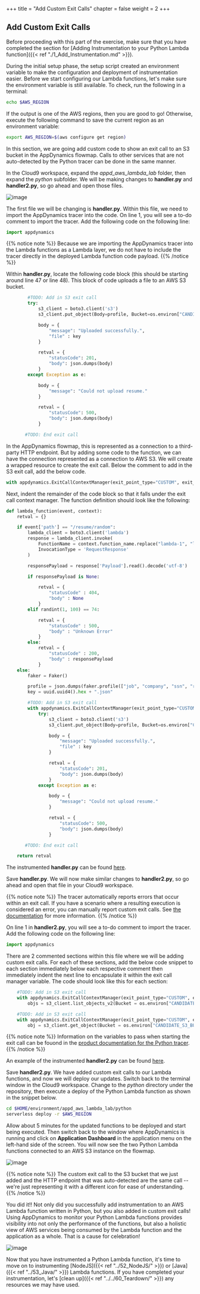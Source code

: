 +++
title = "Add Custom Exit Calls"
chapter = false
weight = 2
+++

## Add Custom Exit Calls

Before proceeding with this part of the exercise, make sure that you have completed the section for [Adding Instrumentation to your Python Lambda function]({{< ref "./1_Add_Instrumentation.md" >}}).

During the initial setup phase, the setup script created an environment variable to make the configuration and deployment of instrumentation easier. Before we start configuring our Lambda functions, let's make sure the environment variable is still available. To check, run the following in a terminal:

``` bash
echo $AWS_REGION
```

If the output is one of the AWS regions, then you are good to go! Otherwise, execute the following command to save the current region as an environment variable:

``` bash
export AWS_REGION=$(aws configure get region)
```

In this section, we are going add custom code to show an exit call to an S3 bucket in the AppDynamics flowmap. Calls to other services that are not auto-detected by the Python tracer can be done in the same manner.

In the Cloud9 workspace, expand the *appd_aws_lambda_lab* folder, then expand the *python* subfolder. We will be making changes to **handler.py** and **handler2.py**, so go ahead and open those files.

![image](/images/instrumenting_lambda_functions/python/Python_Open_Files.png)

The first file we will be changing is **handler.py**. Within this file, we need to import the AppDynamics tracer into the code. On line 1, you will see a to-do comment to import the tracer. Add the following code on the following line:

``` python
import appdynamics
```

{{% notice note %}}
Because we are importing the AppDynamics tracer into the Lambda functions as a Lambda layer, we do not have to include the tracer directly in the deployed Lambda function code payload.
{{% /notice %}}

Within **handler.py**, locate the following code block (this should be starting around line 47 or line 48). This block of code uploads a file to an AWS S3 bucket.

``` python
        #TODO: Add in S3 exit call
        try:
            s3_client = boto3.client('s3')
            s3_client.put_object(Body=profile, Bucket=os.environ["CANDIDATE_S3_BUCKET"], Key=key)

            body = {
                "message": "Uploaded successfully.",
                "file" : key
            }

            retval = {
                "statusCode": 201,
                "body": json.dumps(body)
            }
        except Exception as e:

            body = {
                "message": "Could not upload resume."
            }

            retval = {
                "statusCode": 500,
                "body": json.dumps(body)
            }

       #TODO: End exit call
```

In the AppDynamics flowmap, this is represented as a connection to a third-party HTTP endpoint. But by adding some code to the function, we can have the connection represented as a connection to AWS S3. We will create a wrapped resource to create the exit call. Below the comment to add in the S3 exit call, add the below code.

``` python
with appdynamics.ExitCallContextManager(exit_point_type="CUSTOM", exit_point_sub_type="Amazon S3", identifying_properties={"BUCKET NAME" : os.environ["CANDIDATE_S3_BUCKET"]}) as ec:
```

Next, indent the remainder of the code block so that it falls under the exit call context manager. The function definition should look like the following:

``` python
def lambda_function(event, context):
    retval = {}

    if event['path'] == "/resume/random":
        lambda_client = boto3.client('lambda')
        response = lambda_client.invoke(
            FunctionName = context.function_name.replace("lambda-1", "lambda-2"),
            InvocationType = 'RequestResponse'
        )

        responsePayload = response['Payload'].read().decode('utf-8')

        if responsePayload is None:

            retval = {
                "statusCode" : 404,
                "body" : None
            }
        elif randint(1, 100) == 74:

            retval = {
                "statusCode" : 500,
                "body" : "Unknown Error"
            }
        else:
            retval = {
                "statusCode" : 200,
                "body" : responsePayload
            }
    else:
        faker = Faker()

        profile = json.dumps(faker.profile(["job", "company", "ssn", "residence", "username", "name", "mail"]))
        key = uuid.uuid4().hex + ".json"

        #TODO: Add in S3 exit call
        with appdynamics.ExitCallContextManager(exit_point_type="CUSTOM", exit_point_sub_type="Amazon S3", identifying_properties={"BUCKET NAME" : os.environ["CANDIDATE_S3_BUCKET"]}) as ec:
            try:
                s3_client = boto3.client('s3')
                s3_client.put_object(Body=profile, Bucket=os.environ["CANDIDATE_S3_BUCKET"], Key=key)

                body = {
                    "message": "Uploaded successfully.",
                    "file" : key
                }

                retval = {
                    "statusCode": 201,
                    "body": json.dumps(body)
                }
            except Exception as e:

                body = {
                    "message": "Could not upload resume."
                }

                retval = {
                    "statusCode": 500,
                    "body": json.dumps(body)
                }

       #TODO: End exit call

    return retval
```

The instrumented **handler.py** can be found [here](https://github.com/Appdynamics/appd_aws_lambda_lab/blob/instrumented/python/handler.py).

Save **handler.py**. We will now make similar changes to **handler2.py**, so go ahead and open that file in your Cloud9 workspace.

{{% notice note %}}
The tracer automatically reports errors that occur within an exit call. If you have a scenario where a resulting execution is considered an error, you can manually report custom exit calls. See [the documentation](https://docs.appdynamics.com/latest/en/application-monitoring/install-app-server-agents/serverless-apm-for-aws-lambda/python-serverless-tracer/python-serverless-tracer-api) for more information.
{{% /notice %}}

On line 1 in **handler2.py**, you will see a to-do comment to import the tracer. Add the following code on the following line:

``` python
import appdynamics
```

There are 2 commented sections within this file where we will be adding custom exit calls. For each of these sections, add the below code snippet to each section immediately below each respective comment then immediately indent the next line to encapsulate it within the exit call manager variable. The code should look like this for each section:

``` python
    #TODO: Add in S3 exit call
    with appdynamics.ExitCallContextManager(exit_point_type="CUSTOM", exit_point_sub_type="Amazon S3", identifying_properties={"BUCKET NAME" : os.environ["CANDIDATE_S3_BUCKET"]}) as ec:
        objs = s3_client.list_objects_v2(Bucket = os.environ["CANDIDATE_S3_BUCKET"])['Contents']
```

``` python
    #TODO: Add in S3 exit call
    with appdynamics.ExitCallContextManager(exit_point_type="CUSTOM", exit_point_sub_type="Amazon S3", identifying_properties={"BUCKET NAME" : os.environ["CANDIDATE_S3_BUCKET"]}) as ec:
        obj = s3_client.get_object(Bucket = os.environ["CANDIDATE_S3_BUCKET"], Key = obj_key)
```

{{% notice note %}}
Information on the variables to pass when starting the exit call can be fouond in the [product documentation for the Python tracer](https://docs.appdynamics.com/latest/en/application-monitoring/install-app-server-agents/serverless-apm-for-aws-lambda/python-serverless-tracer/python-serverless-tracer-api).
{{% /notice %}}

An example of the instrumented **handler2.py** can be found [here](https://github.com/Appdynamics/appd_aws_lambda_lab/blob/instrumented/python/handler2.py).

Save **handler2.py**. We have added custom exit calls to our Lambda functions, and now we will deploy our updates. Switch back to the terminal window in the Cloud9 workspace. Change to the *python* directory under the repository, then execute a deploy of the Python Lambda function as shown in the snippet below.

``` bash
cd $HOME/environment/appd_aws_lambda_lab/python
serverless deploy -r $AWS_REGION
```

Allow about 5 minutes for the updated functions to be deployed and start being executed. Then switch back to the window where AppDynamics is running and click on **Application Dashboard** in the application menu on the left-hand side of the screen. You will now see the two Python Lambda functions connected to an AWS S3 instance on the flowmap.

![image](/images/instrumenting_lambda_functions/python/Python_S3_Exit_Call.png)

{{% notice note %}}
The custom exit call to the S3 bucket that we just added and the HTTP endpoint that was auto-detected are the same call -- we're just representing it with a different icon for ease of understanding.
{{% /notice %}}

You did it!! Not only did you successfully add instrumentation to an AWS Lambda function written in Python, but you also added in custom exit calls! Using AppDynamics to monitor your Python Lambda functions provides visibility into not only the performance of the functions, but also a holistic view of AWS services being consumed by the Lambda function and the application as a whole. That is a cause for celebration!

![image](https://media.giphy.com/media/JdCz7YXOZAURq/source.gif)

Now that you have instrumented a Python Lambda function, it's time to move on to instrumenting [NodeJS]({{< ref "../52_NodeJS/" >}}) or [Java]({{< ref "../53_Java/" >}}) Lambda functions. If you have completed your instrumentation, let's [clean up]({{< ref "../../60_Teardown/" >}}) any resources we may have used.
